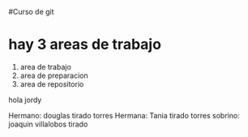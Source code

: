 #Curso de git

# hay 3 areas de trabajo
1. area de trabajo
2. area de preparacion
3. area de repositorio

hola jordy

Hermano: douglas tirado torres
Hermana: Tania tirado torres
 sobrino: joaquin villalobos tirado